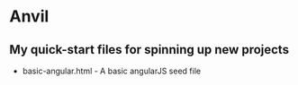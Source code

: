 Anvil
=====

## My quick-start files for spinning up new projects

* basic-angular.html - A basic angularJS seed file
